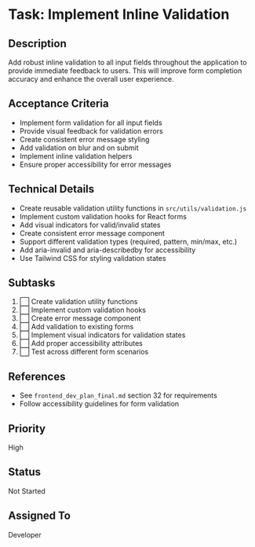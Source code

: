 # Task: Implement Inline Validation

## Description
Add robust inline validation to all input fields throughout the application to provide immediate feedback to users. This will improve form completion accuracy and enhance the overall user experience.

## Acceptance Criteria
- Implement form validation for all input fields
- Provide visual feedback for validation errors
- Create consistent error message styling
- Add validation on blur and on submit
- Implement inline validation helpers
- Ensure proper accessibility for error messages

## Technical Details
- Create reusable validation utility functions in `src/utils/validation.js`
- Implement custom validation hooks for React forms
- Add visual indicators for valid/invalid states
- Create consistent error message component
- Support different validation types (required, pattern, min/max, etc.)
- Add aria-invalid and aria-describedby for accessibility
- Use Tailwind CSS for styling validation states

## Subtasks
1. ⬜ Create validation utility functions
2. ⬜ Implement custom validation hooks
3. ⬜ Create error message component
4. ⬜ Add validation to existing forms
5. ⬜ Implement visual indicators for validation states
6. ⬜ Add proper accessibility attributes
7. ⬜ Test across different form scenarios

## References
- See `frontend_dev_plan_final.md` section 32 for requirements
- Follow accessibility guidelines for form validation

## Priority
High

## Status
Not Started

## Assigned To
Developer 